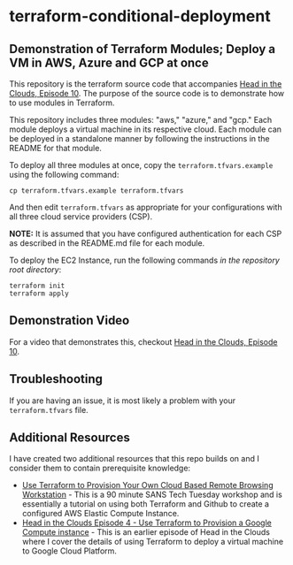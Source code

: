 # terraform-conditional-deployment

## Demonstration of Terraform Modules; Deploy a VM in AWS, Azure and GCP at once

This repository is the terraform source code that accompanies [Head in the Clouds, Episode 10](https://headintheclouds.site/episodes/episode10). The purpose of the source code is to demonstrate how to use
modules in Terraform.

This repository includes three modules: "aws," "azure," and "gcp." Each module deploys a virtual
machine in its respective cloud. Each module can be deployed in a standalone manner by following the
instructions in the README for that module.

To deploy all three modules at once, copy the `terraform.tfvars.example` using the following command:

```
cp terraform.tfvars.example terraform.tfvars
```

And then edit `terraform.tfvars` as appropriate for your configurations with all three cloud service
providers (CSP).

**NOTE:** It is assumed that you have configured authentication for each CSP as described in the
README.md file for each module.

To deploy the EC2 Instance, run the following commands _in the repository root directory_:

```
terraform init
terraform apply
```

## Demonstration Video

For a video that demonstrates this, checkout [Head in the Clouds, Episode 10](https://headintheclouds.site/episodes/episode10).

## Troubleshooting

If you are having an issue, it is most likely a problem with your `terraform.tfvars` file.

## Additional Resources

I have created two additional resources that this repo builds on and I consider them to
contain prerequisite knowledge:

* [Use Terraform to Provision Your Own Cloud Based Remote Browsing Workstation](https://youtu.be/5L6yxXXn0-I) -
This is a 90 minute SANS Tech Tuesday workshop and is essentially a tutorial on using both Terraform and Github
to create a configured AWS Elastic Compute Instance.
* [Head in the Clouds Episode 4 - Use Terraform to Provision a Google Compute instance](https://headintheclouds.site/episodes/episode4) - This is an earlier episode of Head in the Clouds where I cover the details of using Terraform to deploy a virtual machine to Google Cloud Platform.
